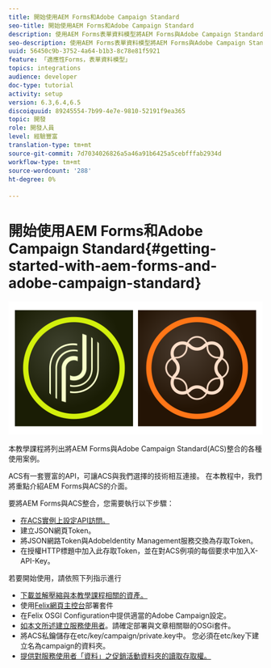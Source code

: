```yaml
---
title: 開始使用AEM Forms和Adobe Campaign Standard
seo-title: 開始使用AEM Forms和Adobe Campaign Standard
description: 使用AEM Forms表單資料模型將AEM Forms與Adobe Campaign Standard整合，以擷取ACS促銷活動描述檔資訊等。
seo-description: 使用AEM Forms表單資料模型將AEM Forms與Adobe Campaign Standard整合，以擷取ACS促銷活動描述檔資訊等。
uuid: 56450c9b-3752-4a64-b1b3-8c78e81f5921
feature: 「適應性Forms，表單資料模型」
topics: integrations
audience: developer
doc-type: tutorial
activity: setup
version: 6.3,6.4,6.5
discoiquuid: 89245554-7b99-4e7e-9810-52191f9ea365
topic: 開發
role: 開發人員
level: 經驗豐富
translation-type: tm+mt
source-git-commit: 7d7034026826a5a46a91b6425a5cebfffab2934d
workflow-type: tm+mt
source-wordcount: '288'
ht-degree: 0%

---
```



# 開始使用AEM Forms和Adobe Campaign Standard{#getting-started-with-aem-forms-and-adobe-campaign-standard}

![formandcampaign](assets/helpx-cards-forms.png)

本教學課程將列出將AEM Forms與Adobe Campaign Standard(ACS)整合的各種使用案例。

ACS有一套豐富的API，可讓ACS與我們選擇的技術相互連接。 在本教程中，我們將重點介紹AEM Forms與ACS的介面。

要將AEM Forms與ACS整合，您需要執行以下步驟：

* [在ACS實例上設定API訪問。](https://docs.campaign.adobe.com/doc/standard/en/api/ACS_API.html#setting-up-api-access)
* 建立JSON網頁Token。
* 將JSON網路Token與AdobeIdentity Management服務交換為存取Token。
* 在授權HTTP標題中加入此存取Token，並在對ACS例項的每個要求中加入X-API-Key。

若要開始使用，請依照下列指示進行

* [下載並解壓縮與本教學課程相關的資產。](assets/aem-forms-and-acs-bundles.zip)
* 使用[Felix網頁主控台](http://localhost:4502/system/console/bundles)部署套件
* 在Felix OSGI Configuration中提供適當的Adobe Campaign設定。
* [如本文所述建立服務使用者](/help/forms/adaptive-forms/service-user-tutorial-develop.md)。請確定部署與文章相關聯的OSGi套件。
* 將ACS私鑰儲存在etc/key/campaign/private.key中。 您必須在etc/key下建立名為campaign的資料夾。
* [提供對服務使用者「資料」之促銷活動資料夾的讀取存取權。](http://localhost:4502/useradmin)
